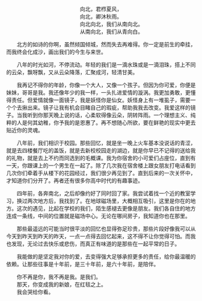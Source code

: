 


<center>向北，君栉夏风，</center>
<center>向北，卿沐秋雨。</center>
<center>&emsp;&emsp;&emsp;&emsp;向北向北，我们从南向北。</center>
<center>&emsp;&emsp;&emsp;&emsp;从南向北，我们从青向白。</center>




&emsp;&emsp;北方的如诗的你啊，虽然倾国倾城，然而失去再难得。你一定是前生的牵挂，而我终会化成沙，画出我们的今生与来世。

&emsp;&emsp;八年的时光如河，不停流动。年轻的我们是一滴水珠或是一滴泪珠，搭上不同的云朵，飘呀飘，又从云朵降落，汇聚成河，轻清甘美。 

&emsp;&emsp;我再记不得你的年龄，你像一个大人，又像一个孩子。但因为你可爱，你便是妹妹，哥哥是我。我还像年少的我一样，一头扎进爱情的漩涡。我更加勇敢，更懂得责任。但爱情就像一面镜子，我是妖怪你是仙女。妖怪身上有一堆虱子，需要一个个去揪出来。镜子让我有机会目睹自己的瑕疵，帮助我我去改变。我爱这样的镜子。当我听到你那天晚上说的话，心柔软得像云朵，阴转阵雨。一个理想主义、纯粹的人是何其幼稚，你予我的是恩惠了。再不想随心所欲，要在鲜艳的现实中更去贴近你的灵魂。

&emsp;&emsp;八年前，我们相识于校园。那些回忆，就是坐一晚上火车基本没说话的青涩，就是去四楼餐厅吃的盖饭，就是去新校校园走的湖边，就是你早已不记得的送给我的礼物，就是去上不约而同选到的毛概课。我为你宿舍的小可爱们占座位，直到有一天，你跟课上的一个男生在一起了。除了几次我在宿舍楼上跟女朋友打电话看到几次你们牵着手从楼下的花园经过，我们很少再见到了。直到后来的一次关怀中，才知道你们分开了。再者还有很多你高中时代的有趣事迹。

&emsp;&emsp;四年前，各奔南北，之后却像约好了同时回了家。我尝试着找一个近的教室学习，换过两次地方后，我找到了。在地球磁场里，大概相互吸引，这里是你在的地方。这次的遇见，比起在学校的我们，陌生感褪去更像是朋友。我们各自住的地方连成一条线，中间的位置就是磁场中心。无论在哪间房子，我知道你也在那里。

&emsp;&emsp;那些最遥远的可能当时很平淡的回忆也显得弥足珍贵，那些片段好像我可以从今天到昨天到昨天的昨天，一点一点得去回忆起来，这不得不让你觉得可怕。而我也发现，无论过去快乐或悲伤，而真正有味道的是那些在一起平常的日子。

&emsp;&emsp;我能做的是坚定我对你的爱，去变得强大足够承担更多的责任，给你最温暖的依赖。让那些往事是十年前，是三十年前，是六十年前，是陪伴。

&emsp;&emsp;你不再是你，我不再是我。是我们。   
&emsp;&emsp;那天，你变成我的新娘，在红毯之上。   
&emsp;&emsp;我会哭给你看。  

